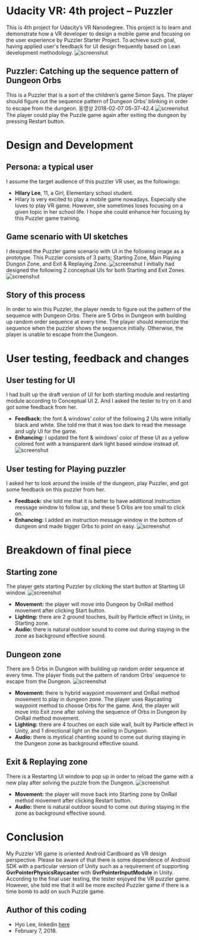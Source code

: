 # Udacity VR: 4th project – Puzzler
This is 4th project for Udacity’s VR Nanodegree. This project is to learn and demonstrate how a VR developer to design a mobile game and focusing on the user experience by Puzzler Starter Project. To achieve such goal, having applied user's feedback for UI design frequently based on Lean development methodology.
![screenshut](https://github.com/himax25/Puzzler_VR_project/blob/master/VR_PIC1.png)

## Puzzler: Catching up the sequence pattern of Dungeon Orbs
This is a Puzzler that is a sort of the children’s game Simon Says. The player should figure out the sequence pattern of Dungeon Orbs’ blinking in order to escape from the dungeon.
동영상 2018-02-07 05-37-42.4
![screenshut](https://github.com/himax25/Full-Stack-Web-Project-1-1/blob/master/Screenshot_for_Movie_Trailer_Website.JPG)
The player could play the Puzzle game again after exiting the dungeon by pressing Restart button.
 
# Design and Development
## Persona: a typical user
I assume the target audience of this puzzler VR user, as the followings:
* **Hilary Lee**, 11, a Girl, Elementary school student.
* Hilary is very excited to play a mobile game nowadays. 
  Especially she loves to play VR game. However, she sometimes loses focusing on a given topic in her school life. 
  I hope she could enhance her focusing by this Puzzler game training.
   
## Game scenario with UI sketches
I designed the Puzzler game scenario with UI in the following image as a prototype. This Puzzler consists of 3 parts; Starting Zone, Main Playing Dungon Zone, and Exit & Replaying Zone.
![screenshut](https://github.com/himax25/Puzzler_VR_project/blob/master/VR_PIC2.jpg)
I initially had designed the following 2 conceptual UIs for both Starting and Exit Zones. 
![screenshut](https://github.com/himax25/Puzzler_VR_project/blob/master/VR_PIC3.JPG)

## Story of this process  
In order to win this Puzzler, the player needs to figure out the pattern of the sequence with Dungeon Orbs. There are 5 Orbs in Dungeon with building up random order sequence at every time. The player should memorize the sequence when the puzzler shows the sequence initially. Otherwise, the player is unable to escape from the Dungeon. 

# User testing, feedback and changes
## User testing for UI 
I had built up the draft version of UI for both starting module and restarting module according to Conceptual UI 2. And I asked the tester to try on it and got some feedback from her.
* **Feedback:** the font & windows’ color of the following 2 UIs were initially black and white. She told me that it was too dark to read the message and ugly UI for the game. 
* **Enhancing:** I updated the font & windows’ color of these UI as a yellow colored font with a transparent dark light based window instead of.
![screenshut](https://github.com/himax25/Puzzler_VR_project/blob/master/VR_PIC4.JPG)

## User testing for Playing puzzler 
I asked her to look around the inside of the dungeon, play Puzzler, and got some feedback on this puzzler from her.
* **Feedback:** she told me that it is better to have additional instruction message window to follow up, and these 5 Orbs are too small to click on.
* **Enhancing:** I added an instruction message window in the bottom of dungeon and made bigger Orbs to point on easy.
![screenshut](https://github.com/himax25/Puzzler_VR_project/blob/master/VR_PIC5.JPG)

# Breakdown of final piece
## Starting zone
The player gets starting Puzzler by clicking the start button at Starting UI window.
![screenshut](https://github.com/himax25/Puzzler_VR_project/blob/master/VR_PIC6.JPG)
* **Movement:** the player will move into Dungeon by OnRail method movement after clicking Start button.    
* **Lighting:** there are 2 ground touches, built by Particle effect in Unity, in Starting zone.
* **Audio:** there is natural outdoor sound to come out during staying in the zone as background effective sound.

## Dungeon zone
There are 5 Orbs in Dungeon with building up random order sequence at every time. The player finds out the pattern of random Orbs’ sequence to escape from the Dungeon.
![screenshut](https://github.com/himax25/Puzzler_VR_project/blob/master/VR_PIC1.png)
* **Movement:** there is hybrid waypoint movement and OnRail method movement to play in dungeon zone. The player uses Raycasting waypoint method to choose Orbs for the game. And, the player will move into Exit zone after solving the sequence of Orbs in Dungeon by OnRail method movement.    
* **Lighting:** there are 4 touches on each side wall, built by Particle effect in Unity, and 1 directional light on the ceiling in Dungeon.
* **Audio:** there is mystical chanting sound to come out during staying in the Dungeon zone as background effective sound.

## Exit & Replaying zone
There is a Restarting UI window to pop up in order to reload the game with a new play after solving the puzzle from the Dungeon.
![screenshut](https://github.com/himax25/Puzzler_VR_project/blob/master/VR_PIC7.JPG)
* **Movement:** the player will move back into Starting zone by OnRail method movement after clicking Restart button.
* **Audio:** there is natural outdoor sound to come out during staying in the zone as background effective sound.

# Conclusion
My Puzzler VR game is oriented Android Cardboard as VR design perspective. Please be aware of that there is some dependence of Android SDK with a particular version of Unity such as a requirement of supporting **GvrPointerPhysicsRaycaster** with **GvrPointerInputModule** in Unity. 
According to the final user testing, the tester enjoyed the VR puzzler game. However, she told me that it will be more excited Puzzler game if there is a time bomb to add on such Puzzle game.

## **Author of this coding**
* Hyo Lee, linkedin [here](https://www.linkedin.com/in/hyo-max-lee-61241b13/)
* February 7, 2018.
